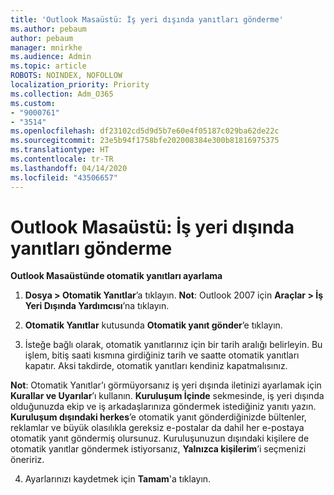 ```yaml
---
title: 'Outlook Masaüstü: İş yeri dışında yanıtları gönderme'
ms.author: pebaum
author: pebaum
manager: mnirkhe
ms.audience: Admin
ms.topic: article
ROBOTS: NOINDEX, NOFOLLOW
localization_priority: Priority
ms.collection: Adm_O365
ms.custom:
- "9000761"
- "3514"
ms.openlocfilehash: df23102cd5d9d5b7e60e4f05187c029ba62de22c
ms.sourcegitcommit: 23e5b94f1758bfe202008384e300b81816975375
ms.translationtype: HT
ms.contentlocale: tr-TR
ms.lasthandoff: 04/14/2020
ms.locfileid: "43506657"
---
```

# <a name="outlook-desktop-send-out-of-office-replies"></a>Outlook Masaüstü: İş yeri dışında yanıtları gönderme

**Outlook Masaüstünde otomatik yanıtları ayarlama**

1. **Dosya > Otomatik Yanıtlar**’a tıklayın. **Not**: Outlook 2007 için **Araçlar > İş Yeri Dışında Yardımcısı**’na tıklayın.

2. **Otomatik Yanıtlar** kutusunda **Otomatik yanıt gönder**’e tıklayın.

3. İsteğe bağlı olarak, otomatik yanıtlarınız için bir tarih aralığı belirleyin. Bu işlem, bitiş saati kısmına girdiğiniz tarih ve saatte otomatik yanıtları kapatır. Aksi takdirde, otomatik yanıtları kendiniz kapatmalısınız.

**Not**: Otomatik Yanıtlar’ı görmüyorsanız iş yeri dışında iletinizi ayarlamak için **Kurallar ve Uyarılar**’ı kullanın. **Kuruluşum İçinde** sekmesinde, iş yeri dışında olduğunuzda ekip ve iş arkadaşlarınıza göndermek istediğiniz yanıtı yazın. **Kuruluşum dışındaki herkes**’e otomatik yanıt gönderdiğinizde bültenler, reklamlar ve büyük olasılıkla gereksiz e-postalar da dahil her e-postaya otomatik yanıt göndermiş olursunuz. Kuruluşunuzun dışındaki kişilere de otomatik yanıtlar göndermek istiyorsanız, **Yalnızca kişilerim**’i seçmenizi öneririz.

4. Ayarlarınızı kaydetmek için **Tamam**'a tıklayın.
